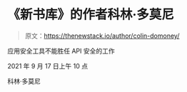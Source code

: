 # 《新书库》的作者科林·多莫尼

> 原文：<https://thenewstack.io/author/colin-domoney/>

应用安全工具不能胜任 API 安全的工作

2021 年 9 月 17 日上午 10 点

科林·多莫尼